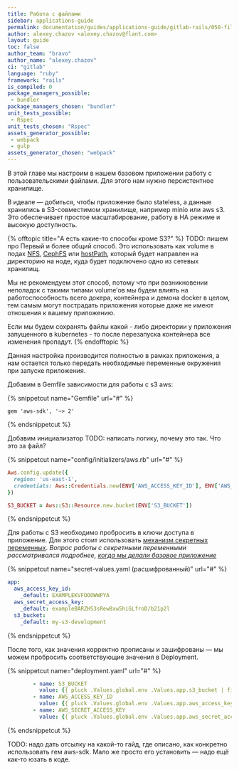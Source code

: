 ```yaml
---
title: Работа с файлами
sidebar: applications-guide
permalink: documentation/guides/applications-guide/gitlab-rails/050-files.html
author: alexey.chazov <alexey.chazov@flant.com>
layout: guide
toc: false
author_team: "bravo"
author_name: "alexey.chazov"
ci: "gitlab"
language: "ruby"
framework: "rails"
is_compiled: 0
package_managers_possible:
 - bundler
package_managers_chosen: "bundler"
unit_tests_possible:
 - Rspec
unit_tests_chosen: "Rspec"
assets_generator_possible:
 - webpack
 - gulp
assets_generator_chosen: "webpack"
---
```


В этой главе мы настроим в нашем базовом приложении работу с пользовательскими файлами. Для этого нам нужно персистентное хранилище.

В идеале — добиться, чтобы приложение было stateless, а данные хранились в S3-совместимом хранилище, например minio или aws s3. Это обеспечивает простое масштабирование, работу в HA режиме и высокую доступность.

{% offtopic title="А есть какие-то способы кроме S3?" %}
TODO: пишем про 
Первый и более общий способ. Это использовать как volume в подах [NFS](https://kubernetes.io/docs/concepts/storage/volumes/#nfs), [CephFS](https://kubernetes.io/docs/concepts/storage/volumes/#cephfs) или [hostPath](https://kubernetes.io/docs/concepts/storage/volumes/#hostpath), который будет направлен на директорию на ноде, куда будет подключено одно из сетевых хранилищ.

Мы не рекомендуем этот способ, потому что при возникновении неполадок с такими типами volume’ов мы будем влиять на работоспособность всего докера, контейнера и демона docker в целом, тем самым могут пострадать приложения которые даже не имеют отношения к вашему приложению.

Если мы будем сохранять файлы какой - либо директории у приложения запущенного в kubernetes - то после перезапуска контейнера все изменения пропадут.
{% endofftopic %}

Данная настройка производится полностью в рамках приложения, а нам остается только передать необходимые переменные окружения при запуске приложения.

Добавим в Gemfile зависимости для работы с s3 aws:

{% snippetcut name="Gemfile" url="#" %}
```
gem 'aws-sdk', '~> 2'
```
{% endsnippetcut %}

Добавим инициализатор TODO: написать логику, почему это так. Что это за файл?

{% snippetcut name="config/initializers/aws.rb" url="#" %}
```ruby
Aws.config.update({
  region: 'us-east-1',
  credentials: Aws::Credentials.new(ENV['AWS_ACCESS_KEY_ID'], ENV['AWS_SECRET_ACCESS_KEY']),
})

S3_BUCKET = Aws::S3::Resource.new.bucket(ENV['S3_BUCKET'])
```
{% endsnippetcut %}

Для работы с S3 необходимо пробросить в ключи доступа в приложение. Для этого стоит использовать [механизм секретных переменных](#######TODO). *Вопрос работы с секретными переменными рассматривался подробнее, [когда мы делали базовое приложение](020-basic.html#secret-values-yaml)*

{% snippetcut name="secret-values.yaml (расшифрованный)" url="#" %}
```yaml
app:
  aws_access_key_id:
    _default: EXAMPLEKVFOOOWWPYA
  aws_secret_access_key:
    _default: exampleBARZHS3sRew8xw5hiGLfroD/b21p2l
  s3_bucket:
    _default: my-s3-development
```
{% endsnippetcut %}

После того, как значения корректно прописаны и зашифрованы — мы можем пробросить соответствующие значения в Deployment.

{% snippetcut name="deployment.yaml" url="#" %}
```yaml
        - name: S3_BUCKET
          value: {{ pluck .Values.global.env .Values.app.s3_bucket | first | default .Values.app.s3_bucket._default }}
        - name: AWS_ACCESS_KEY_ID
          value: {{ pluck .Values.global.env .Values.app.aws_access_key_id | first | default .Values.app.aws_access_key_id._default }}
        - name: AWS_SECRET_ACCESS_KEY
          value: {{ pluck .Values.global.env .Values.app.aws_secret_access_key | first | default .Values.app.aws_secret_access_key._default }}
```
{% endsnippetcut %}

TODO: надо дать отсылку на какой-то гайд, где описано, как конкретно использовать гем aws-sdk. Мало же просто его установить — надо ещё как-то юзать в коде.
